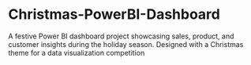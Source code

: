 # Christmas-PowerBI-Dashboard
A festive Power BI dashboard project showcasing sales, product, and customer insights during the holiday season. Designed with a Christmas theme for a data visualization competition
